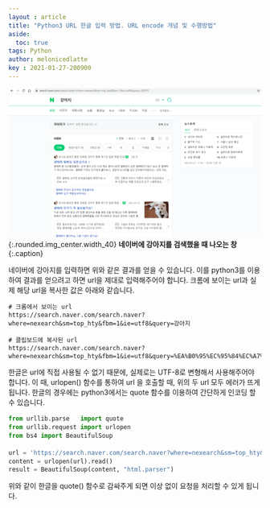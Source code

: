 ```yaml
---
layout : article
title: "Python3 URL 한글 입력 방법. URL encode 개념 및 수행방법"
aside:
  toc: true
tags: Python
author: melonicedlatte  
key : 2021-01-27-200900
---
```


![image](/assets/images/2021_1Q/search_naver.png){:.rounded.img_center.width_40}
**네이버에 강아지를 검색했을 때 나오는 창**{:.caption}

네이버에 강아지를 입력하면 위와 같은 결과를 얻을 수 있습니다. 이를 python3를 이용하여 결과를 얻으려고 하면 url을 제대로 입력해주어야 합니다. 크롬에 보이는 url과 실제 해당 url을 복사한 값은 아래와 같습니다.

~~~text
# 크롬에서 보이는 url
https://search.naver.com/search.naver?where=nexearch&sm=top_hty&fbm=1&ie=utf8&query=강아지

# 클립보드에 복사된 url
https://search.naver.com/search.naver?where=nexearch&sm=top_hty&fbm=1&ie=utf8&query=%EA%B0%95%EC%95%84%EC%A7%80
~~~

한글은 url에 직접 사용될 수 없기 때문에, 실제로는 UTF-8로 변형해서 사용해주어야 합니다. 이 때, urlopen() 함수를 통하여 url 을 호출할 때, 위의 두 url 모두 에러가 뜨게 됩니다. 한글의 경우에는 python3에서는 quote 함수를 이용하여 간단하게 인코딩 할 수 있습니다.

~~~python
from urllib.parse   import quote
from urllib.request import urlopen
from bs4 import BeautifulSoup

url = 'https://search.naver.com/search.naver?where=nexearch&sm=top_hty&fbm=1&ie=utf8&query=' + quote("강아지")
content = urlopen(url).read()
result = BeautifulSoup(content, "html.parser")
~~~

위와 같이 한글을 quote() 함수로 감싸주게 되면 이상 없이 요청을 처리할 수 있게 됩니다.